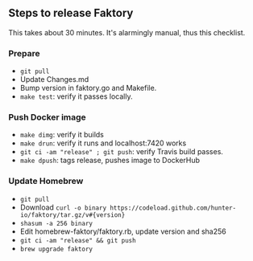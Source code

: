 ## Steps to release Faktory

This takes about 30 minutes.  It's alarmingly manual, thus this
checklist.

### Prepare

- `git pull`
- Update Changes.md
- Bump version in faktory.go and Makefile.
- `make test`: verify it passes locally.

### Push Docker image

- `make dimg`: verify it builds
- `make drun`: verify it runs and localhost:7420 works
- `git ci -am "release" ; git push`: verify Travis build passes.
- `make dpush`: tags release, pushes image to DockerHub

### Update Homebrew

- `git pull`
- Download `curl -o binary https://codeload.github.com/hunter-io/faktory/tar.gz/v#{version}`
- `shasum -a 256 binary`
- Edit homebrew-faktory/faktory.rb, update version and sha256
- `git ci -am "release" && git push`
- `brew upgrade faktory`
